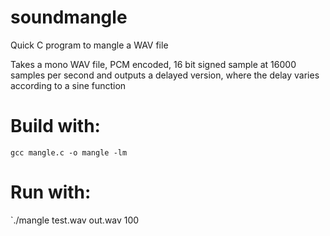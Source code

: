 # soundmangle
Quick C program to mangle a WAV file

Takes a mono WAV file, PCM encoded, 16 bit signed sample at 16000 samples per second and outputs a delayed version, where the delay varies according to a sine function

# Build with:

`gcc mangle.c -o mangle -lm`

# Run with:

`./mangle test.wav out.wav 100

